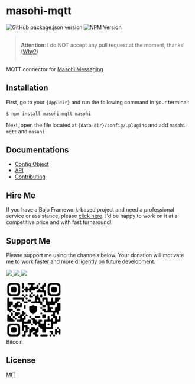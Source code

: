 # masohi-mqtt

![GitHub package.json version](https://img.shields.io/github/package-json/v/ardhi/masohi-mqtt) ![NPM Version](https://img.shields.io/npm/v/masohi-mqtt)

> <br />**Attention**: I do NOT accept any pull request at the moment, thanks! ([Why?](wiki/CONTRIBUTING.md))<br /><br />

MQTT connector for [Masohi Messaging](https://github.com/ardhi/masohi)

## Installation

First, go to your ```{app-dir}``` and run the following command in your terminal:

```bash
$ npm install masohi-mqtt masohi
```

Next, open the file located at ```{data-dir}/config/.plugins``` and add ```masohi-mqtt``` and ```masohi```

## Documentations

- [Config Object](wiki/CONFIG.md)
- [API](https://ardhi.github.io/masohi-mqtt)
- [Contributing](wiki/CONTRIBUTING.md)

## Hire Me

If you have a Bajo Framework-based project and need a professional service or assistance, please <a href="https://github.com/ardhi#professional-service">click here</a>. I'd be happy to work on it at a competitive price and with fast turnaround!

## Support Me

Please support me using the channels below. Your donation will motivate me to work faster and more diligently on future development.

<a href="https://github.com/sponsors/ardhi">
  <img src="https://img.shields.io/badge/Github-slategrey?style=flat&logo=github" height="50">
</a>
<a href="https://www.patreon.com/bajoframework">
  <img src="https://img.shields.io/badge/Patreon-f2c3b2?style=flat&logo=patreon" height="50">
</a>
<a href="https://www.paypal.com/ncp/payment/EWLERL7SCUU64">
  <img src="https://img.shields.io/badge/Paypal-blue?style=flat&logo=paypal" height="50">
</a>

<p>
<div><img alt="bc1qwtv78cwp9ef8hnqaw84fxg5856l0pggqe32g6f" src="docs/static/bitcoin.jpeg" width="150" height="150" /><br>Bitcoin</div>
</p>

## License

[MIT](LICENSE)
